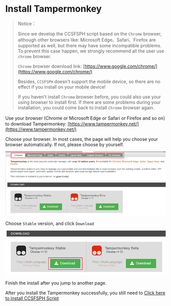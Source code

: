 # Install Tampermonkey

> Notice：
>
> Since we develop the CCSFSPH script based on the `Chrome` browser, although other browsers like: Microsoft Edge、Safari、Firefox are supported as well, but there may have some incompatible problems. To prevent this case happen, we strongly recommend all the user use `chrome` browser.
>
> `Chrome` browser download link: [https://www.google.com/chrome/](https://www.google.com/chrome/)
>
> Besides, `CCSFSPH` doesn't support the mobile device, so there are no effect if you install on your mobile device!
>
> If you haven't install `Chrome` browser before, you could also use your using browser to install first. If there are some problems during your installation, you could come back to install `Chrome` browser again.

Use your browser (Chrome or Microsoft Edge or Safari or Firefox and so on）to download Tampermonkey: [https://www.tampermonkey.net/](https://www.tampermonkey.net/)

Choose your browser. In most cases, the page will help you choose your browser automatically. If not, please choose by yourself.

![image-20221208212245703](./pictures/install-tampermonkey/image-20221208212245703.png)

Choose `Stable` version, and click `Download`

![image-20221208212301810](./pictures/install-tampermonkey/image-20221208212301810.png)

Finish the install after you jump to another page.

After you install the Tampermonkey successfully, you still need to [Click here to install CCSFSPH Script](./install-ccsfsph-script)

